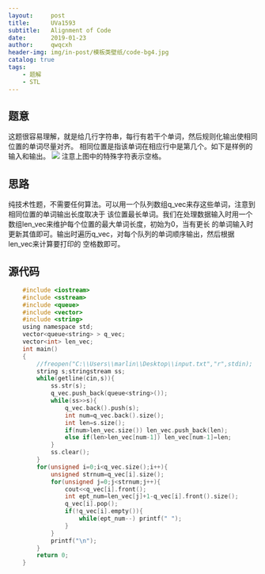 ```yaml
---
layout:     post
title:      UVa1593
subtitle:   Alignment of Code
date:       2019-01-23
author:     qwqcxh
header-img: img/in-post/模板类壁纸/code-bg4.jpg
catalog: true
tags:
    - 题解
    - STL
---
```


## 题意

这题很容易理解，就是给几行字符串，每行有若干个单词，然后规则化输出使相同位置的单词尽量对齐。
相同位置是指该单词在相应行中是第几个。如下是样例的输入和输出。
![](https://raw.github.com/qwqcxh/qwqcxh.github.io/master/img/in-post/%E9%A2%98%E8%A7%A3/UVa1593.jpg)
注意上图中的特殊字符表示空格。

## 思路

纯技术性题，不需要任何算法。可以用一个队列数组q_vec来存这些单词，注意到相同位置的单词输出长度取决于
该位置最长单词。我们在处理数据输入时用一个数组len_vec来维护每个位置的最大单词长度，初始为0，当有更长
的单词输入时更新其值即可。输出时遍历q_vec，对每个队列的单词顺序输出，然后根据len_vec来计算要打印的
空格数即可。

## 源代码

```c
    #include <iostream>
    #include <sstream>
    #include <queue>
    #include <vector>
    #include <string>
    using namespace std;
    vector<queue<string> > q_vec;
    vector<int> len_vec;
    int main()
    {
        //freopen("C:\\Users\\marlin\\Desktop\\input.txt","r",stdin);
        string s;stringstream ss;
        while(getline(cin,s)){
            ss.str(s);
            q_vec.push_back(queue<string>());
            while(ss>>s){
                q_vec.back().push(s);
                int num=q_vec.back().size();
                int len=s.size();
                if(num>len_vec.size()) len_vec.push_back(len);
                else if(len>len_vec[num-1]) len_vec[num-1]=len;
            }
            ss.clear();
        }
        for(unsigned i=0;i<q_vec.size();i++){
            unsigned strnum=q_vec[i].size();
            for(unsigned j=0;j<strnum;j++){
                cout<<q_vec[i].front();
                int ept_num=len_vec[j]+1-q_vec[i].front().size();
                q_vec[i].pop();
                if(!q_vec[i].empty()){
                    while(ept_num--) printf(" ");
                }
            }
            printf("\n");
        }
        return 0;
    }
```